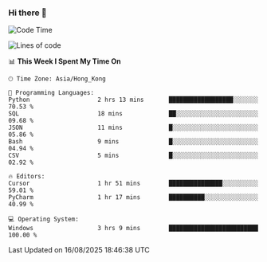 ### Hi there 👋

<!--
**RoiexLee/RoiexLee** is a ✨ _special_ ✨ repository because its `README.md` (this file) appears on your GitHub profile.

Here are some ideas to get you started:

- 🔭 I’m currently working on ...
- 🌱 I’m currently learning ...
- 👯 I’m looking to collaborate on ...
- 🤔 I’m looking for help with ...
- 💬 Ask me about ...
- 📫 How to reach me: ...
- 😄 Pronouns: ...
- ⚡ Fun fact: ...
-->

<!--START_SECTION:waka-->
![Code Time](http://img.shields.io/badge/Code%20Time-1%2C212%20hrs%2055%20mins-blue)

![Lines of code](https://img.shields.io/badge/From%20Hello%20World%20I%27ve%20Written-41.6%20thousand%20lines%20of%20code-blue)

📊 **This Week I Spent My Time On** 

```text
🕑︎ Time Zone: Asia/Hong_Kong

💬 Programming Languages: 
Python                   2 hrs 13 mins       ██████████████████░░░░░░░   70.53 % 
SQL                      18 mins             ██░░░░░░░░░░░░░░░░░░░░░░░   09.68 % 
JSON                     11 mins             █░░░░░░░░░░░░░░░░░░░░░░░░   05.86 % 
Bash                     9 mins              █░░░░░░░░░░░░░░░░░░░░░░░░   04.94 % 
CSV                      5 mins              █░░░░░░░░░░░░░░░░░░░░░░░░   02.92 % 

🔥 Editors: 
Cursor                   1 hr 51 mins        ███████████████░░░░░░░░░░   59.01 % 
PyCharm                  1 hr 17 mins        ██████████░░░░░░░░░░░░░░░   40.99 % 

💻 Operating System: 
Windows                  3 hrs 9 mins        █████████████████████████   100.00 % 
```


 Last Updated on 16/08/2025 18:46:38 UTC
<!--END_SECTION:waka-->
